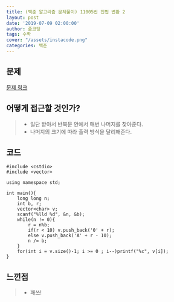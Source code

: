 ```yaml
---
title: (백준 알고리즘 문제풀이) 11005번 진법 변환 2
layout: post
date: '2019-07-09 02:00:00'
author: 줌코딩
tags: 수학
cover: "/assets/instacode.png"
categories: 백준
---
```


## 문제

[문제 링크](https://www.acmicpc.net/problem/11005)

## 어떻게 접근할 것인가?

>* 일단 받아서 반복문 안에서 매번 나머지를 찾아준다.
>* 나머지의 크기에 따라 출력 방식을 달리해준다. 

## 코드

    #include <cstdio>
    #include <vector>

    using namespace std;

    int main(){
        long long n;
        int b, r;
        vector<char> v;
        scanf("%lld %d", &n, &b);
        while(n != 0){
            r = n%b;
            if(r < 10) v.push_back('0' + r);
            else v.push_back('A' + r - 10);
            n /= b;
        }
        for(int i = v.size()-1; i >= 0 ; i--)printf("%c", v[i]);
    }

## 느낀점

>* 패쓰!
